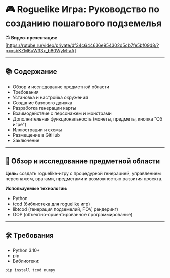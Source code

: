 # 🎮 Roguelike Игра: Руководство по созданию пошагового подземелья  
📺 **Видео-презентация:**  
[https://rutube.ru/video/private/df34c644636e954302d5cb7fe5bf09d8/?p=xsbKZM6uW33x_b80WyM-aA]

---

## 📚 Содержание

- Обзор и исследование предметной области  
- Требования  
- Установка и настройка окружения  
- Создание базового движка  
- Разработка генерации карты  
- Взаимодействие с персонажем и монстрами  
- Дополнительная функциональность (монеты, предметы, кнопка "Об игре")  
- Иллюстрации и схемы  
- Размещение в GitHub  
- Заключение  

---

## 🧪 Обзор и исследование предметной области

**Цель:** создать roguelike-игру с процедурной генерацией, управлением персонажем, врагами, предметами и возможностью развития проекта.  

**Используемые технологии:**

- Python  
- tcod (библиотека для roguelike игр)  
- libtcod (генерация подземелий, FOV, рендеринг)  
- OOP (объектно-ориентированное программирование)  

---

## 🛠️ Требования

- Python 3.10+  
- pip  
- Библиотеки:

```bash
pip install tcod numpy
